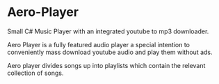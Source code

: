 # Aero-Player
Small C# Music Player with an integrated youtube to mp3 downloader.

Aero Player is a fully featured audio player a special intention  to conveniently mass download youtube audio and play them without ads.


Aero player divides songs up into playlists which contain the relevant collection of songs.
